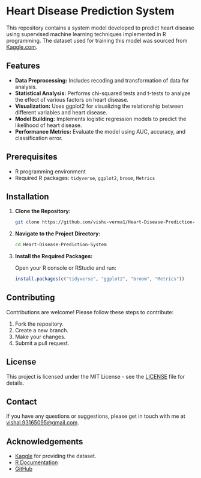# Heart Disease Prediction System

This repository contains a system model developed to predict heart disease using supervised machine learning techniques implemented in R programming. The dataset used for training this model was sourced from [Kaggle.com](https://www.kaggle.com/).

## Features

- **Data Preprocessing:** Includes recoding and transformation of data for analysis.
- **Statistical Analysis:** Performs chi-squared tests and t-tests to analyze the effect of various factors on heart disease.
- **Visualization:** Uses ggplot2 for visualizing the relationship between different variables and heart disease.
- **Model Building:** Implements logistic regression models to predict the likelihood of heart disease.
- **Performance Metrics:** Evaluate the model using AUC, accuracy, and classification error.

## Prerequisites

- R programming environment
- Required R packages: `tidyverse`, `ggplot2`, `broom`, `Metrics`

## Installation

1. **Clone the Repository:**

    ```bash
    git clone https://github.com/vishu-verma1/Heart-Disease-Prediction-System.git
    ```

2. **Navigate to the Project Directory:**

    ```bash
    cd Heart-Disease-Prediction-System
    ```

3. **Install the Required Packages:**

    Open your R console or RStudio and run:

    ```r
    install.packages(c("tidyverse", "ggplot2", "broom", "Metrics"))
    ```

## Contributing

Contributions are welcome! Please follow these steps to contribute:

1. Fork the repository.
2. Create a new branch.
3. Make your changes.
4. Submit a pull request.

## License

This project is licensed under the MIT License - see the [LICENSE](LICENSE) file for details.

## Contact

If you have any questions or suggestions, please get in touch with me at vishal.93165095@gmail.com.

## Acknowledgements

- [Kaggle](https://www.kaggle.com/) for providing the dataset.
- [R Documentation](https://www.rdocumentation.org/)
- [GitHub](https://github.com/)
